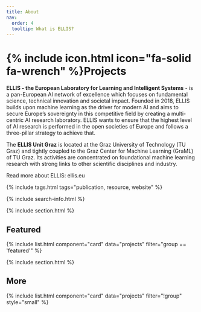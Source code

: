 ```yaml
---
title: About
nav:
  order: 4
  tooltip: What is ELLIS?
---
```


# {% include icon.html icon="fa-solid fa-wrench" %}Projects

**ELLIS - the European Laboratory for Learning and Intelligent Systems** - is a pan-European AI network of excellence which focuses on fundamental science, technical innovation and societal impact. Founded in 2018, ELLIS builds upon machine learning as the driver for modern AI and aims to secure Europe’s sovereignty in this competitive field by creating a multi-centric AI research laboratory. ELLIS wants to ensure that the highest level of AI research is performed in the open societies of Europe and follows a three-pillar strategy to achieve that.

The **ELLIS Unit Graz** is located at the Graz University of Technology (TU Graz) and tightly coupled to the Graz Center for Machine Learning (GraML) of TU Graz. Its activities are concentrated on foundational machine learning research with strong links to other scientific disciplines and industry.

Read more about ELLIS: ellis.eu 

{% include tags.html tags="publication, resource, website" %}

{% include search-info.html %}

{% include section.html %}

## Featured

{% include list.html component="card" data="projects" filter="group == 'featured'" %}

{% include section.html %}

## More

{% include list.html component="card" data="projects" filter="!group" style="small" %}
